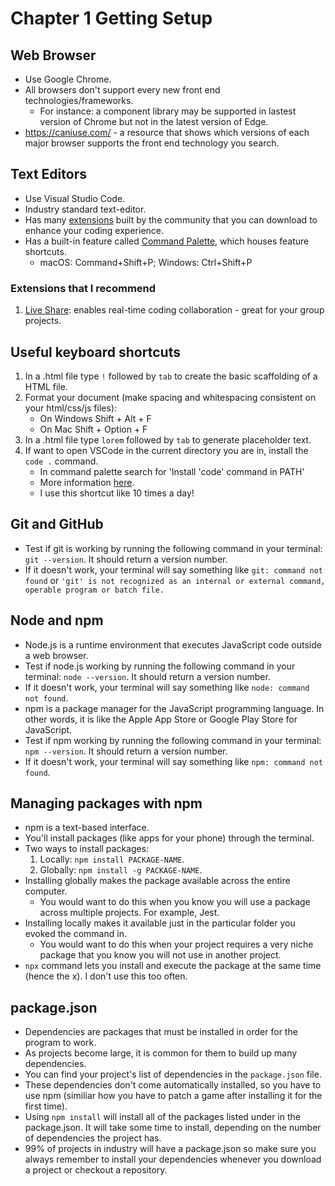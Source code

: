 # Chapter 1 Getting Setup
## Web Browser
- Use Google Chrome.
- All browsers don't support every new front end technologies/frameworks.
    - For instance: a component library may be supported in lastest version of Chrome but not in the latest version of Edge.
- https://caniuse.com/ - a resource that shows which versions of each major browser supports the front end technology you search.

## Text Editors
- Use Visual Studio Code.
- Industry standard text-editor.
- Has many [extensions](https://code.visualstudio.com/docs/editor/extension-marketplace) built by the community that you can download to enhance your coding experience.
- Has a built-in feature called [Command Palette](https://code.visualstudio.com/docs/getstarted/userinterface#_command-palette), which houses feature shortcuts.
    - macOS: Command+Shift+P; Windows: Ctrl+Shift+P

### Extensions that I recommend
1. [Live Share](https://marketplace.visualstudio.com/items?itemName=MS-vsliveshare.vsliveshare): enables real-time coding collaboration - great for your group projects.

## Useful keyboard shortcuts
1. In a .html file type ```!``` followed by ```tab``` to create the basic scaffolding of a HTML file.
2. Format your document (make spacing and whitespacing consistent on your html/css/js files):
    - On Windows Shift + Alt + F
    - On Mac Shift + Option + F
3. In a .html file type ```lorem``` followed by ```tab``` to generate placeholder text.
4. If want to open VSCode in the current directory you are in, install the ```code .``` command.
    - In command palette search for 'Install 'code' command in PATH'
    - More information [here](https://stackoverflow.com/questions/29955500/code-not-working-in-command-line-for-visual-studio-code-on-osx-mac).
    - I use this shortcut like 10 times a day!

## Git and GitHub
- Test if git is working by running the following command in your terminal: ```git --version```. It should return a version number.
- If it doesn't work, your terminal will say something like ```git: command not found``` or ```'git' is not recognized as an internal or external command,
operable program or batch file.```

## Node and npm
- Node.js is a runtime environment that executes JavaScript code outside a web browser. 
- Test if node.js working by running the following command in your terminal: ```node --version```. It should return a version number.
- If it doesn't work, your terminal will say something like ```node: command not found```.
- npm is a package manager for the JavaScript programming language. In other words, it is like the Apple App Store or Google Play Store for JavaScript.
- Test if npm working by running the following command in your terminal: ```npm --version```. It should return a version number.
- If it doesn't work, your terminal will say something like ```npm: command not found```.

## Managing packages with npm
- npm is a text-based interface.
- You'll install packages (like apps for your phone) through the terminal.
- Two ways to install packages:
    1. Locally: ```npm install PACKAGE-NAME```.
    2. Globally: ```npm install -g PACKAGE-NAME```.
- Installing globally makes the package available across the entire computer.
    - You would want to do this when you know you will use a package across multiple projects. For example, Jest.
- Installing locally makes it available just in the particular folder you evoked the command in.
    - You would want to do this when your project requires a very niche package that you know you will not use in another project.
- ```npx``` command lets you install and execute the package at the same time (hence the x). I don't use this too often.

## package.json
- Dependencies are packages that must be installed in order for the program to work.
- As projects become large, it is common for them to build up many dependencies.
- You can find your project's list of dependencies in the ```package.json``` file.
- These dependencies don't come automatically installed, so you have to use npm (similiar how you have to patch a game after installing it for the first time).
- Using ```npm install``` will install all of the packages listed under in the package.json. It will take some time to install, depending on the number of dependencies the project has.
- 99% of projects in industry will have a package.json so make sure you always remember to install your dependencies whenever you download a project or checkout a repository. 